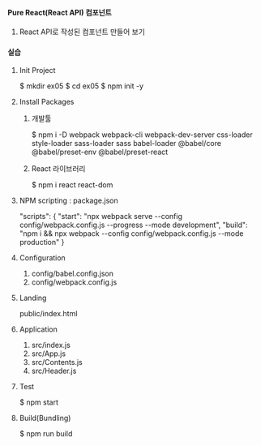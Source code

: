 #### Pure React(React API) 컴포넌트
1. React API로 작성된 컴포넌트 만들어 보기


#### 실습
1. Init Project

    $ mkdir ex05
    $ cd ex05
    $ npm init -y 

2. Install Packages
   
   1) 개발툴
   
        $ npm i -D webpack webpack-cli webpack-dev-server css-loader style-loader sass-loader sass babel-loader @babel/core @babel/preset-env @babel/preset-react

   2) React 라이브러리

        $ npm i react react-dom


3. NPM scripting : package.json

    "scripts": {
        "start": "npx webpack serve --config config/webpack.config.js --progress --mode development",
        "build": "npm i && npx webpack --config config/webpack.config.js --mode production"
    } 

4. Configuration

    1) config/babel.config.json
    2) config/webpack.config.js

5. Landing

    public/index.html

6. Application
    
    1) src/index.js
    2) src/App.js
    3) src/Contents.js
    4) src/Header.js
   
1. Test

    $ npm start

2. Build(Bundling)

    $ npm run build